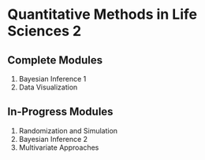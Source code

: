 # Quantitative Methods in Life Sciences 2

## Complete Modules

1. Bayesian Inference 1
1. Data Visualization

## In-Progress Modules

1. Randomization and Simulation
1. Bayesian Inference 2
1. Multivariate Approaches
